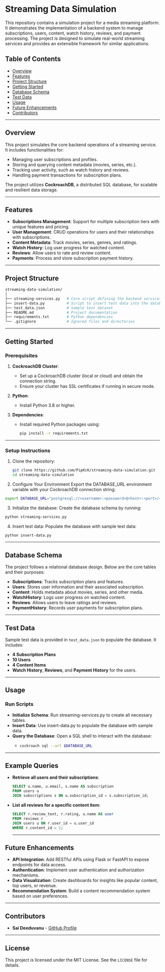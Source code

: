 # **Streaming Data Simulation**

This repository contains a simulation project for a media streaming platform. It demonstrates the implementation of a backend system to manage subscriptions, users, content, watch history, reviews, and payment processing. The project is designed to simulate real-world streaming services and provides an extensible framework for similar applications.

## **Table of Contents**
- [Overview](#overview)
- [Features](#features)
- [Project Structure](#project-structure)
- [Getting Started](#getting-started)
- [Database Schema](#database-schema)
- [Test Data](#test-data)
- [Usage](#usage)
- [Future Enhancements](#future-enhancements)
- [Contributors](#contributors)

---

## **Overview**

This project simulates the core backend operations of a streaming service. It includes functionalities for:
- Managing user subscriptions and profiles.
- Storing and querying content metadata (movies, series, etc.).
- Tracking user activity, such as watch history and reviews.
- Handling payment transactions for subscription plans.

The project utilizes **CockroachDB**, a distributed SQL database, for scalable and resilient data storage.

---

## **Features**

- **Subscriptions Management**: Support for multiple subscription tiers with unique features and pricing.
- **User Management**: CRUD operations for users and their relationships with subscriptions.
- **Content Metadata**: Track movies, series, genres, and ratings.
- **Watch History**: Log user progress for watched content.
- **Reviews**: Allow users to rate and review content.
- **Payments**: Process and store subscription payment history.

---

## **Project Structure**
```bash
streaming-data-simulation/
│
├── streaming-services.py   # Core script defining the backend services
├── insert-data.py          # Script to insert test data into the database
├── test_data.json          # Sample test dataset
├── README.md               # Project documentation
├── requirements.txt        # Python dependencies
└── .gitignore              # Ignored files and directories
```
---

## **Getting Started**

### **Prerequisites**
1. **CockroachDB Cluster**:
   - Set up a CockroachDB cluster (local or cloud) and obtain the connection string.
   - Ensure your cluster has SSL certificates if running in secure mode.

2. **Python**:
   - Install Python 3.8 or higher.

3. **Dependencies**:
   - Install required Python packages using:
     ```bash
     pip install -r requirements.txt
     ```

---

### **Setup Instructions**
1. Clone the repository:
   ```bash
   git clone https://github.com/PipKcK/streaming-data-simulation.git
   cd streaming-data-simulation
   ```
2. Configure Your Environment
  Export the DATABASE_URL environment variable with your CockroachDB connection string:
  ```bash
  export DATABASE_URL="postgresql://<username>:<password>@<host>:<port>/<database>?sslmode=verify-full"
  ```
3. Initialize the database:
  Create the database schema by running:
  ```bash
  python streaming-services.py
  ```
4. Insert test data:
  Populate the database with sample test data:
  ```bash
  python insert-data.py
  ```

---

## **Database Schema**

The project follows a relational database design. Below are the core tables and their purposes:

- **Subscriptions**: Tracks subscription plans and features.
- **Users**: Stores user information and their associated subscription.
- **Content**: Holds metadata about movies, series, and other media.
- **WatchHistory**: Logs user progress on watched content.
- **Reviews**: Allows users to leave ratings and reviews.
- **PaymentHistory**: Records user payments for subscription plans.

---

## **Test Data**

Sample test data is provided in `test_data.json` to populate the database. It includes:
- **4 Subscription Plans**
- **10 Users**
- **4 Content Items**
- **Watch History**, **Reviews**, and **Payment History** for the users.

---

## **Usage**

### **Run Scripts**
- **Initialize Schema**: Run streaming-services.py to create all necessary tables.
- **Insert Data**: Use insert-data.py to populate the database with sample data.
- **Query the Database**: Open a SQL shell to interact with the database:
  - ```bash
    cockroach sql --url $DATABASE_URL
    ```

---

## **Example Queries**

- **Retrieve all users and their subscriptions**:
  ```sql
  SELECT u.name, u.email, s.name AS subscription
  FROM users u
  JOIN subscriptions s ON u.subscription_id = s.subscription_id;
  ```

- **List all reviews for a specific content item**:
  ```sql
  SELECT r.review_text, r.rating, u.name AS user
  FROM reviews r
  JOIN users u ON r.user_id = u.user_id
  WHERE r.content_id = 1;
  ```

  ---

## **Future Enhancements**
- **API Integration**: Add RESTful APIs using Flask or FastAPI to expose endpoints for data access.
- **Authentication**: Implement user authentication and authorization mechanisms.
- **Data Visualization**: Create dashboards for insights like popular content, top users, or revenue.
- **Recommendation System**: Build a content recommendation system based on user preferences.

---

## **Contributors**

- **Sai Deeduvanu** - [GitHub Profile](https://github.com/Sai-Krishna7)

---

## **License**

This project is licensed under the MIT License. See the `LICENSE` file for details.
